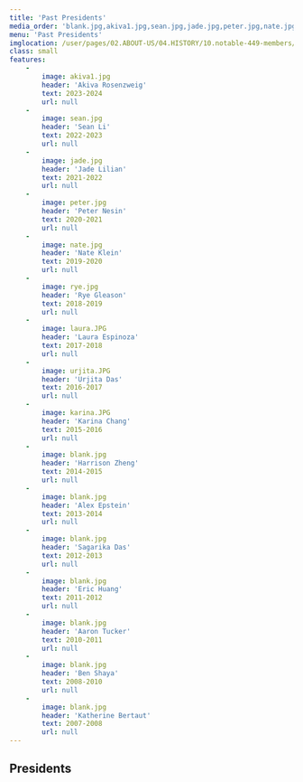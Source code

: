 ```yaml
---
title: 'Past Presidents'
media_order: 'blank.jpg,akiva1.jpg,sean.jpg,jade.jpg,peter.jpg,nate.jpg,rye.jpg,laura.JPG,urjita.JPG,karina.JPG'
menu: 'Past Presidents'
imglocation: /user/pages/02.ABOUT-US/04.HISTORY/10.notable-449-members/02._features/
class: small
features:
    -
        image: akiva1.jpg
        header: 'Akiva Rosenzweig'
        text: 2023-2024
        url: null
    -
        image: sean.jpg
        header: 'Sean Li'
        text: 2022-2023
        url: null
    -
        image: jade.jpg
        header: 'Jade Lilian'
        text: 2021-2022
        url: null
    -
        image: peter.jpg
        header: 'Peter Nesin'
        text: 2020-2021
        url: null
    -
        image: nate.jpg
        header: 'Nate Klein'
        text: 2019-2020
        url: null
    -
        image: rye.jpg
        header: 'Rye Gleason'
        text: 2018-2019
        url: null
    -
        image: laura.JPG
        header: 'Laura Espinoza'
        text: 2017-2018
        url: null
    -
        image: urjita.JPG
        header: 'Urjita Das'
        text: 2016-2017
        url: null
    -
        image: karina.JPG
        header: 'Karina Chang'
        text: 2015-2016
        url: null
    -
        image: blank.jpg
        header: 'Harrison Zheng'
        text: 2014-2015
        url: null
    -
        image: blank.jpg
        header: 'Alex Epstein'
        text: 2013-2014
        url: null
    -
        image: blank.jpg
        header: 'Sagarika Das'
        text: 2012-2013
        url: null
    -
        image: blank.jpg
        header: 'Eric Huang'
        text: 2011-2012
        url: null
    -
        image: blank.jpg
        header: 'Aaron Tucker'
        text: 2010-2011
        url: null
    -
        image: blank.jpg
        header: 'Ben Shaya'
        text: 2008-2010
        url: null
    -
        image: blank.jpg
        header: 'Katherine Bertaut'
        text: 2007-2008
        url: null
---
```


## Presidents